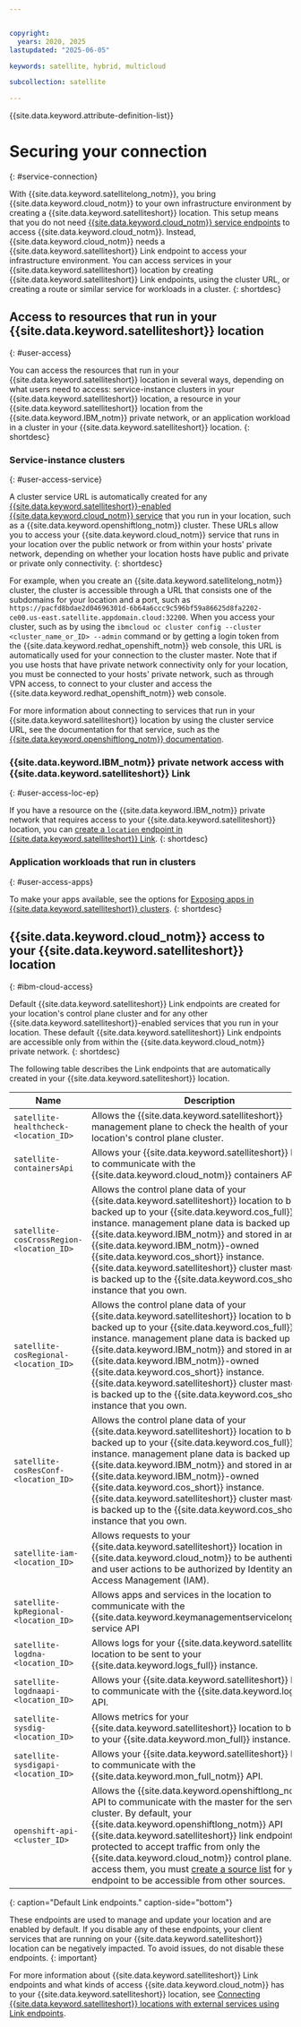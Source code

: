 ```yaml
---


copyright:
  years: 2020, 2025
lastupdated: "2025-06-05"

keywords: satellite, hybrid, multicloud

subcollection: satellite

---
```


{{site.data.keyword.attribute-definition-list}}


# Securing your connection
{: #service-connection}

With {{site.data.keyword.satellitelong_notm}}, you bring {{site.data.keyword.cloud_notm}} to your own infrastructure environment by creating a {{site.data.keyword.satelliteshort}} location. This setup means that you do not need [{{site.data.keyword.cloud_notm}} service endpoints](/docs/account?topic=account-service-endpoints-overview) to access {{site.data.keyword.cloud_notm}}. Instead, {{site.data.keyword.cloud_notm}} needs a {{site.data.keyword.satelliteshort}} Link endpoint to access your infrastructure environment. You can access services in your {{site.data.keyword.satelliteshort}} location by creating {{site.data.keyword.satelliteshort}} Link endpoints, using the cluster URL, or creating a route or similar service for workloads in a cluster.
{: shortdesc}

## Access to resources that run in your {{site.data.keyword.satelliteshort}} location
{: #user-access}

You can access the resources that run in your {{site.data.keyword.satelliteshort}} location in several ways, depending on what users need to access: service-instance clusters in your {{site.data.keyword.satelliteshort}} location, a resource in your {{site.data.keyword.satelliteshort}} location from the {{site.data.keyword.IBM_notm}} private network, or an application workload in a cluster in your {{site.data.keyword.satelliteshort}} location.
{: shortdesc}

### Service-instance clusters
{: #user-access-service}

A cluster service URL is automatically created for any [{{site.data.keyword.satelliteshort}}-enabled {{site.data.keyword.cloud_notm}} service](/docs/satellite?topic=satellite-managed-services) that you run in your location, such as a {{site.data.keyword.openshiftlong_notm}} cluster. These URLs allow you to access your {{site.data.keyword.cloud_notm}} service that runs in your location over the public network or from within your hosts' private network, depending on whether your location hosts have public and private or private only connectivity.
{: shortdesc}

For example, when you create an {{site.data.keyword.satellitelong_notm}} cluster, the cluster is accessible through a URL that consists one of the subdomains for your location and a port, such as `https://pacfd8bdae2d04696301d-6b64a6ccc9c596bf59a86625d8fa2202-ce00.us-east.satellite.appdomain.cloud:32200`. When you access your cluster, such as by using the `ibmcloud oc cluster config --cluster <cluster_name_or_ID> --admin` command or by getting a login token from the {{site.data.keyword.redhat_openshift_notm}} web console, this URL is automatically used for your connection to the cluster master. Note that if you use hosts that have private network connectivity only for your location, you must be connected to your hosts' private network, such as through VPN access, to connect to your cluster and access the {{site.data.keyword.redhat_openshift_notm}} web console.

For more information about connecting to services that run in your {{site.data.keyword.satelliteshort}} location by using the cluster service URL, see the documentation for that service, such as the [{{site.data.keyword.openshiftlong_notm}} documentation](/docs/openshift?topic=openshift-access_cluster#access_cluster_sat).

### {{site.data.keyword.IBM_notm}} private network access with {{site.data.keyword.satelliteshort}} Link
{: #user-access-loc-ep}

If you have a resource on the {{site.data.keyword.IBM_notm}} private network that requires access to your {{site.data.keyword.satelliteshort}} location, you can [create a `location` endpoint in {{site.data.keyword.satelliteshort}} Link](/docs/satellite?topic=satellite-link-cloud-create#link-location).
{: shortdesc}

### Application workloads that run in clusters
{: #user-access-apps}

To make your apps available, see the options for [Exposing apps in {{site.data.keyword.satelliteshort}} clusters](/docs/openshift?topic=openshift-sat-expose-apps).
{: shortdesc}

## {{site.data.keyword.cloud_notm}} access to your {{site.data.keyword.satelliteshort}} location
{: #ibm-cloud-access}

Default {{site.data.keyword.satelliteshort}} Link endpoints are created for your location's control plane cluster and for any other {{site.data.keyword.satelliteshort}}-enabled services that you run in your location. These default {{site.data.keyword.satelliteshort}} Link endpoints are accessible only from within the {{site.data.keyword.cloud_notm}} private network.
{: shortdesc}

The following table describes the Link endpoints that are automatically created in your {{site.data.keyword.satelliteshort}} location.

| Name | Description | Type | Instances |
| ---- | ----------- | ---- | --------- |
| `satellite-healthcheck-<location_ID>` | Allows the {{site.data.keyword.satelliteshort}} management plane to check the health of your location's control plane cluster. | Location | One per location |
| `satellite-containersApi` | Allows your {{site.data.keyword.satelliteshort}} location to communicate with the {{site.data.keyword.cloud_notm}} containers API. | Cloud | One per location |
| `satellite-cosCrossRegion-<location_ID>` | Allows the control plane data of your {{site.data.keyword.satelliteshort}} location to be backed up to your {{site.data.keyword.cos_full}} instance. management plane data is backed up by {{site.data.keyword.IBM_notm}} and stored in an {{site.data.keyword.IBM_notm}}-owned {{site.data.keyword.cos_short}} instance. {{site.data.keyword.satelliteshort}} cluster master data is backed up to the {{site.data.keyword.cos_short}} instance that you own. | Cloud | One per location |
| `satellite-cosRegional-<location_ID>` | Allows the control plane data of your {{site.data.keyword.satelliteshort}} location to be backed up to your {{site.data.keyword.cos_full}} instance. management plane data is backed up by {{site.data.keyword.IBM_notm}} and stored in an {{site.data.keyword.IBM_notm}}-owned {{site.data.keyword.cos_short}} instance. {{site.data.keyword.satelliteshort}} cluster master data is backed up to the {{site.data.keyword.cos_short}} instance that you own. | Cloud | One per location |
| `satellite-cosResConf-<location_ID>` | Allows the control plane data of your {{site.data.keyword.satelliteshort}} location to be backed up to your {{site.data.keyword.cos_full}} instance. management plane data is backed up by {{site.data.keyword.IBM_notm}} and stored in an {{site.data.keyword.IBM_notm}}-owned {{site.data.keyword.cos_short}} instance. {{site.data.keyword.satelliteshort}} cluster master data is backed up to the {{site.data.keyword.cos_short}} instance that you own. | Cloud | One per location |
| `satellite-iam-<location_ID>` | Allows requests to your {{site.data.keyword.satelliteshort}} location in {{site.data.keyword.cloud_notm}} to be authenticated and user actions to be authorized by Identity and Access Management (IAM). | Cloud | One per {{site.data.keyword.satelliteshort}} location |
| `satellite-kpRegional-<location_ID>` | Allows apps and services in the location to communicate with the {{site.data.keyword.keymanagementservicelong_notm}} service API | Cloud | One per location |
| `satellite-logdna-<location_ID>` | Allows logs for your {{site.data.keyword.satelliteshort}} location to be sent to your {{site.data.keyword.logs_full}} instance. | Cloud | One per location |
| `satellite-logdnaapi-<location_ID>` | Allows your {{site.data.keyword.satelliteshort}} location to communicate with the {{site.data.keyword.logs_full}} API. | Cloud | One per {{site.data.keyword.satelliteshort}} location |
| `satellite-sysdig-<location_ID>` | Allows metrics for your {{site.data.keyword.satelliteshort}} location to be sent to your {{site.data.keyword.mon_full}} instance. | Cloud | One per location |
| `satellite-sysdigapi-<location_ID>` | Allows your {{site.data.keyword.satelliteshort}} location to communicate with the {{site.data.keyword.mon_full_notm}} API. | Cloud | One per {{site.data.keyword.satelliteshort}} location |
| `openshift-api-<cluster_ID>` | Allows the {{site.data.keyword.openshiftlong_notm}} API to communicate with the master for the service cluster. By default, your {{site.data.keyword.openshiftlong_notm}} API {{site.data.keyword.satelliteshort}} link endpoints are protected to accept traffic from only the {{site.data.keyword.cloud_notm}} control plane. To access them, you must [create a source list](/docs/satellite?topic=satellite-link-endpoint-secure) for your endpoint to be accessible from other sources. | Location | One per {{site.data.keyword.satelliteshort}}-enabled {{site.data.keyword.cloud_notm}} service in your location |
{: caption="Default Link endpoints." caption-side="bottom"}

These endpoints are used to manage and update your location and are enabled by default. If you disable any of these endpoints, your client services that are running on your {{site.data.keyword.satelliteshort}} location can be negatively impacted. To avoid issues, do not disable these endpoints.
{: important}

For more information about {{site.data.keyword.satelliteshort}} Link endpoints and what kinds of access {{site.data.keyword.cloud_notm}} has to your {{site.data.keyword.satelliteshort}} location, see [Connecting {{site.data.keyword.satelliteshort}} locations with external services using Link endpoints](/docs/satellite?topic=satellite-link-location-cloud).
